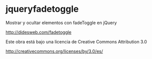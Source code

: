 # jqueryfadetoggle
Mostrar y ocultar elementos con fadeToggle en jQuery
<br>

http://didesweb.com/fadetoggle
<br>

Este obra está bajo una licencia de Creative Commons Attribution 3.0
<br>

http://creativecommons.org/licenses/by/3.0/es/<br>
